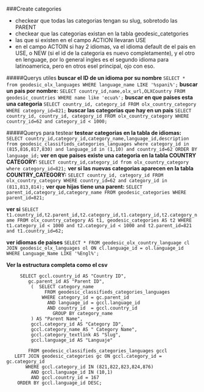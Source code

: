 ###Create categories
* checkear que todas las categorias tengan su slug, sobretodo las PARENT
* checkear que las categorias existan en la tabla geodesic_catetgories
* las que si existen en el campo ACTION llevaran USE
* en el campo ACTOIN si hay 2 idiomas, va el idioma default de el pais en USE, o NEW (si el id de la categoria es nuevo completamente), y el otro en lenguage, por lo general ingles es el segundo idioma para latinoamerica, pero en otros esel principal, ojo con eso.

#####Querys utiles 
**buscar el ID de un idioma por su nombre**  `SELECT * from geodesic_olx_languages WHERE language_name LIKE '%spani%';`
**buscar un pais por nombre:** `SELECT country_id,name,olx_url,OLXCountry FROM geodesic_countries WHERE name like 'ecua%';`
**buscar en que paises esta una categoria** `SELECT country_id, category_id FROM olx_country_category WHERE category_id=821;`
**buscar las categorias que hay en un pais** `SELECT country_id, country_id, category_id FROM olx_country_category WHERE country_id=62 and category_id < 1000;`


#####Querys para testear
**testear categorias en la tabla de idiomas:**
`SELECT country_id,category_id,category_name,language_id,description from geodesic_classifieds_categories_languages where category_id in (815,816,817,830) and language_id in (1,10) and country_id=62 ORDER BY language_id;`
**ver en que paises existe una categoria en la tabla COUNTRY CATEGORY:**
`SELECT country_id,category_id from olx_country_category where category_id=821;`
**ver si las nuevas categorias aparecen en la tabla COUNTRY_CATEGORY:**
`SELECT country_id, category_id FROM olx_country_category WHERE country_id=62 and category_id in (811,813,814);`
**ver que hijas tiene una parent:**
`SELECT parent_id,category_id,category_name FROM geodesic_categories WHERE parent_id=821;`

**ver si**
`SELECT t1.country_id,t2.parent_id,t2.category_id,t1.category_id,t2.category_name FROM olx_country_category AS t1, geodesic_categories AS t2 WHERE t1.category_id < 1000 and t2.category_id < 1000 and t2.parent_id=821 and t1.country_id=62;`

**ver idiomas de paìses**
`SELECT * FROM geodesic_olx_country_language cl JOIN geodesic_olx_languages ol ON cl.language_id = ol.language_id WHERE Language_Name LIKE '%Engl%';`

**Ver la estructura completa como el csv**
```	
     SELECT gccl.country_id AS "Country ID",
	    gc.parent_id AS "Parent ID",
	     (	SELECT category_name 
		  	  FROM geodesic_classifieds_categories_languages
		 	 WHERE category_id = gc.parent_id
		   	   AND language_id = gccl.language_id
		   	   AND country_id  = gccl.country_id
	      		 GROUP BY category_name
	     ) AS "Parent Name",
	     gccl.category_id AS "Category ID",
	     gccl.category_name AS " Category Name",
	     gccl.category_textlink AS "Slug",
	     gccl.language_id AS "Languaje"

    	FROM geodesic_classifieds_categories_languages gccl
   LEFT JOIN geodesic_categories gc ON gccl.category_id = gc.category_id
       WHERE gccl.category_id IN (821,822,823,824,876)
         AND gccl.language_id IN (10,1)
         AND gccl.country_id = 167
    ORDER BY gccl.language_id DESC;
```
